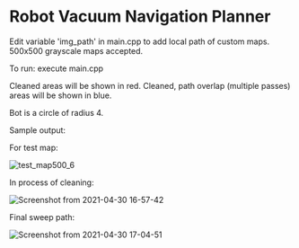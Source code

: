 # Robot Vacuum Navigation Planner

Edit variable 'img_path' in main.cpp to add local path of custom maps.
500x500 grayscale maps accepted.

To run: execute main.cpp


Cleaned areas will be shown in red. Cleaned, path overlap (multiple passes) areas will be shown in blue.

Bot is a circle of radius 4.

Sample output:

For test map:

![test_map500_6](https://user-images.githubusercontent.com/65803868/116688894-fb58e500-a9d4-11eb-9b4a-e96368354e7b.jpg)

In process of cleaning:


![Screenshot from 2021-04-30 16-57-42](https://user-images.githubusercontent.com/65803868/116689213-6efaf200-a9d5-11eb-9ec0-2f6ca9545a6d.png)


Final sweep path:

![Screenshot from 2021-04-30 17-04-51](https://user-images.githubusercontent.com/65803868/116689860-390a3d80-a9d6-11eb-93ad-90f51140f780.png)


